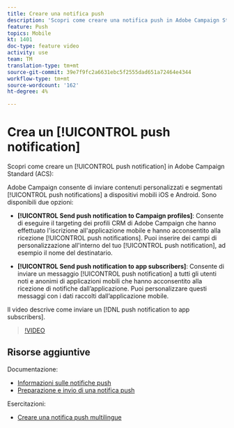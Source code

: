 ```yaml
---
title: Creare una notifica push
description: 'Scopri come creare una notifica push in Adobe Campaign Standard (ACS). '
feature: Push
topics: Mobile
kt: 1401
doc-type: feature video
activity: use
team: TM
translation-type: tm+mt
source-git-commit: 39e7f9fc2a6631ebc5f2555dad651a72464e4344
workflow-type: tm+mt
source-wordcount: '162'
ht-degree: 4%

---
```



# Crea un [!UICONTROL push notification]

Scopri come creare un [!UICONTROL push notification] in Adobe Campaign Standard (ACS):

Adobe Campaign consente di inviare contenuti personalizzati e segmentati [!UICONTROL push notifications] a dispositivi mobili iOS e Android. Sono disponibili due opzioni:

* **[!UICONTROL Send push notification to Campaign profiles]**: Consente di eseguire il targeting dei profili CRM di Adobe Campaign che hanno effettuato l&#39;iscrizione all&#39;applicazione mobile e hanno acconsentito alla ricezione [!UICONTROL push notifications]. Puoi inserire dei campi di personalizzazione all&#39;interno del tuo [!UICONTROL push notification], ad esempio il nome del destinatario.

* **[!UICONTROL Send push notification to app subscribers]**: Consente di inviare un messaggio [!UICONTROL push notification] a tutti gli utenti noti e anonimi di applicazioni mobili che hanno acconsentito alla ricezione di notifiche dall’applicazione. Puoi personalizzare questi messaggi con i dati raccolti dall’applicazione mobile.

Il video descrive come inviare un [!DNL push notification to app subscribers].

>[!VIDEO](https://video.tv.adobe.com/v/31499?quality=12)

## Risorse aggiuntive

Documentazione:

* [Informazioni sulle notifiche push](https://docs.adobe.com/content/help/en/campaign-standard/using/communication-channels/push-notifications/about-push-notifications.html)
* [Preparazione e invio di una notifica push](https://docs.adobe.com/content/help/en/campaign-standard/using/communication-channels/push-notifications/preparing-and-sending-a-push-notification.html)

Esercitazioni:

* [Creare una notifica push multilingue](/help/communication-channels/mobile/push-notifications/creating-multilingual-push-notifications.md)
